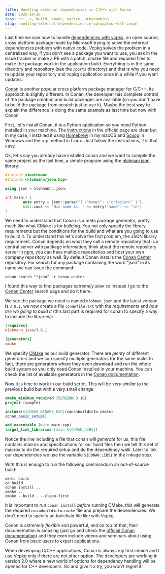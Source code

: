 ```yaml
---
title: Handling external dependencies in C/C++ with Conan
date: 2020-10-26
tags: c++, c, build, cmake, native, programming
slug: handling-external-dependencies-in-cplusplus-with-conan
---
```


Last time we saw how to handle [dependencies with vcpkg]({filename}/2020-10-12-handling-external-dependencies-in-c-with-vcpkg.md), an open source, cross platform package made by Microsoft trying to solve the external dependencies problem with native code. Vcpkg solves the problem in a centralized way, if you don't see a package you want to use, you ask in the issue tracker or make a PR with a patch, cmake file and required files to make the package work in the application build. Everything is in the same directory and repository (see the `/ports` directory) and that is why you need to update your repository and vcpkg application once in a while if you want updates.

[Conan](https://conan.io) is another popular cross platform package manager for C/C++, its approach is slightly different. In Conan, the developer has complete control of the package creation and build packages are available (so you don't have to build the package from scratch just to use it). Maybe the best way to explain the difference is doing the same example as last time but now with Conan.

First, let's install Conan, it is a Python application so you need Python installed in your machine. The [instructions]() in the official page are clear but in my case, I installed it using [Homebrew](https://brew.sh/) in my macOS and [Scoop](https://scoop.sh/) in Windows and the `pip` method in Linux. Just follow the instructions, it is that easy.

Ok, let's say you already have installed conan and we want to compile the same project as the last time, a simple program using the [nlohman json](https://github.com/nlohmann/json) library:

```c++
#include <iostream>
#include <nlohmann/json.hpp>

using json = nlohmann::json;

int main() {
        auto entry = json::parse("{ \"name\": \"cristian\" }");
        std::cout << "His name is: " << entry["name"] << "\n";
}
```

We need to understand that Conan is a meta package generator, pretty much like what CMake is for building. You not only specify the library requirements but the conditions for the build and what are you going to use to build it. To understand this let's solve the first problem, the JSON library requirement. Conan depends on what they call a remote repository that is a central server with package information, think about the remote repository server in [npm](https://npmjs.com), you can have multiple repositories and host your own company repository as well. By default Conan installs the [Conan Center](https://conan.io/center/) repository. For search for any package containing the word "json" in its name we can issue the command:

```
conan search "*json" -r conan-center
```

I found this way to find packages _extremely slow_ so instead I go to the [Conan Center](https://conan.io/center/) search page and do it there.

We see the package we need is named `nlohman_json` and the latest version is `3.9.1`, we now create a file `conanfile.txt` with the _requirements_ and _how are we going to build it_ (this last part is required for conan to specify a way to include the libraries):

```ini
[requires]
nlohmann_json/3.9.1

[generators]
cmake
```

We specify [CMake](https://cmake.org) as our build generator. There are _plenty_ of different generators and we can specify multiple generators for the same build. In fact, there are generators where they even download and run the whole build system so you only need Conan installed in your machine. You can check the list of available generators in the [Conan documentation](https://docs.conan.io/en/latest/reference/generators.html).

Now it is time to work in our build script. This will be _very similar_ to the previous build but with a very small change:

```cmake
cmake_minimum_required (VERSION 3.10)
project (sample)

include(${CMAKE_BINARY_DIR}/conanbuildinfo.cmake)
conan_basic_setup()

add_executable (main main.cpp)
target_link_libraries (main ${CONAN_LIBS})
```

Notice the line including a file that conan will _generate_ for us, this file contains macros and specifications for our build files then we tell this set of macros to do the required setup and do the dependency walk. Later to link our dependencies we use the variable `${CONAN_LIBS}` in the linkage step.

With this is enough to run the following commands in an out-of-source build:

```
mkdir build
cd build
conan install ..
cmake ..
cmake --build . --clean-first
```

It is important to run `conan install` _before_ running CMake, this will generate the required `conanbuildinfo.cmake` file and prepare the dependencies. We don't need to specify an toolchain file like with Vcpkg.

Conan is _extremely flexible_ and powerful, and on top of that, their documentation is amazing (just go and check the [official Conan documentation](https://docs.conan.io/en/latest/introduction.html)) and they even include videos and seminars about using Conan from basic users to expert applications.

When developing C/C++ applications, Conan is always my first choice and I use Vcpkg only if there are not other option. The developers are working in version 2.0 where a new world of options for dependency handling will be opened for C++ developers. Go and give it a try, you won't regret it!
